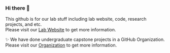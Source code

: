 ### Hi there 👋 

This github is for our lab stuff including lab website, code, research projects, and etc. <br/>
Please visit our <a href="https://knu-brainai.github.io/">Lab Website</a> to get more information.

✨ We have done undergraduate capstone projects in a GitHub Organization.<br/>
Please visit our <a href="https://github.com/KNU-BrainAI-Capstone2022">Organization</a> to get more information.

<!--
**KNU-BrainAI/KNU-BrainAI** is a ✨ _special_ ✨ repository because its `README.md` (this file) appears on your GitHub profile.

Here are some ideas to get you started:

- 🔭 I’m currently working on ...
- 🌱 I’m currently learning ...
- 👯 I’m looking to collaborate on ...
- 🤔 I’m looking for help with ...
- 💬 Ask me about ...
- 📫 How to reach me: ...
- 😄 Pronouns: ...
- ⚡ Fun fact: ...
-->
